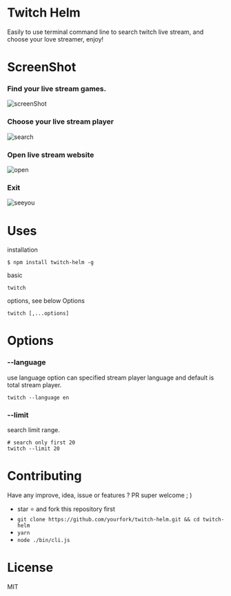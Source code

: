 # Twitch Helm

Easily to use terminal command line to search twitch live stream, and choose
your love streamer, enjoy!

# ScreenShot

### Find your live stream games.

![screenShot](https://i.imgur.com/DmHMSnK.png)

### Choose your live stream player

![search](https://i.imgur.com/16l7nFs.png)

### Open live stream website

![open](https://i.imgur.com/hoD6qvy.png)

### Exit

![seeyou](https://i.imgur.com/SnIZKJ4.png)

# Uses

installation

```command
$ npm install twitch-helm -g
```

basic

```command
twitch
```

options, see below Options

```command
twitch [,...options]
```

# Options

### --language

use language option can specified stream player language and default is total
stream player.

```command
twitch --language en
```

### --limit

search limit range.

```command
# search only first 20
twitch --limit 20
```

# Contributing

Have any improve, idea, issue or features ? PR super welcome ; )

* star ⭐️ and fork this repository first
* `git clone https://github.com/yourfork/twitch-helm.git && cd twitch-helm`
* `yarn`
* `node ./bin/cli.js`

# License

MIT
